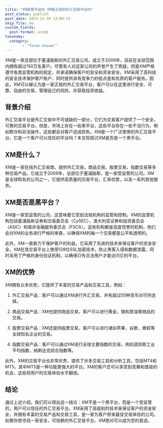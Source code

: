 ```yaml
---
title: "XM是黑平台吗 XM是正规的外汇交易平台吗"
post_status: publish
post_date: 2023-12-30 23:09:23
skip_file: no
custom_fields: 
  post-format: aside
taxonomy:
  category:
        - "forex-answer"
---
```


XM是一家总部位于塞浦路斯的外汇交易公司，成立于2009年，目前在全球范围内拥有超过150万名客户。尽管有人对这家公司的声誉产生了质疑，但是XM严格遵守各类监管机构的规定，并承诺确保客户的安全和资金安全。XM采用了高科技的安全技术保护客户账户，同时提供具有竞争力的低点差和优质的客户服务。因此，XM可以被认为是一家正规的外汇交易平台，客户可以在这里进行安全、可靠、自由的交易，管理自己的风险，并获取投资收益。

## 背景介绍

外汇交易平台是外汇交易中不可或缺的一部分，它们为交易客户提供了一个安全，可靠的交易平台。但是，市场上存在一些黑平台，这些平台存在一些不当行为，例如欺诈和非法操作，这些都会对客户造成损失。XM是一个广泛使用的外汇交易平台，它是一个客户可以信任的平台吗？本文将探讨XM是否是一个黑平台。

## XM是什么？

XM是一家在线外汇交易商，提供外汇交易，商品交易，股票交易，指数交易等多种交易产品。它成立于2009年，总部位于塞浦路斯，是一家受监管的公司。XM是全球知名的公司之一，它提供高质量的交易平台，汇率优势，以及一系列其他服务。

## XM是否是黑平台？

XM是一家受监管的公司，这意味着它受到法规机构的监管和控制。XM的监管机构包括塞浦路斯证券和交易委员会（CySEC），澳大利亚证券和投资委员会（ASIC）和南非金融服务委员会（FSCA）。这些机构都是高度信誉的机构，他们会对XM的业务进行严格的审查，以确保XM的每一个交易都是公平和透明的。

此外，XM一直致力于保护客户的利益，它采用了先进的技术来保证客户的资金安全。XM在其交易平台上使用128位SSL加密技术，防止黑客入侵和数据泄露，同时采用了严格的身份验证机制，以确保只有合法用户才能访问它的平台。

## XM的优势

XM拥有众多优势，它提供了丰富的交易产品和交易工具，例如：

1. 外汇交易产品：客户可以通过XM进行外汇交易，并有超过55种货币对可供选择。

2. 商品交易产品：XM也提供商品交易，客户可以进行黄金，银和原油等商品的交易。

3. 股票交易产品：XM还提供股票交易，客户可以进行诸如苹果，谷歌，微软等全球知名企业的交易。

4. 指数交易产品：客户可以通过XM进行全球主要指数的交易，例如道琼斯工业平均指数，纳斯达克综合指数等。

此外，XM的交易平台也非常优秀，提供了许多交易工具和分析工具，包括MT4和MT5，其中MT5是一种功能更强大的平台。XM的客户还可以享受到竞赛和晋级的机会，这些将用户的交易体验水平翻倍。

## 结论

通过上述介绍，我们可以得出这一结论：XM不是一个黑平台，而是一个受监管的，用户可以信任的外汇交易平台。XM采用了高级别的技术来保证客户的资金安全，并拥有丰富的交易产品和交易工具，是一家为客户带来最佳交易体验的公司。如果你想寻找一家安全，可信赖的外汇交易平台，XM绝对可以成为您的首选。 
